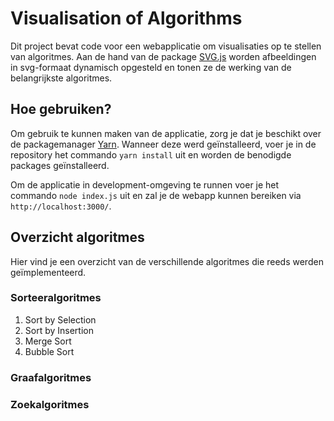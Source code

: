 # Visualisation of Algorithms
Dit project bevat code voor een webapplicatie om visualisaties op te stellen van algoritmes. Aan de hand van de package [SVG.js](https://svgjs.dev/docs/3.0/) worden afbeeldingen in svg-formaat dynamisch opgesteld en tonen ze de werking van de belangrijkste algoritmes. 

## Hoe gebruiken?
Om gebruik te kunnen maken van de applicatie, zorg je dat je beschikt over de packagemanager [Yarn](https://yarnpkg.com/). Wanneer deze werd geïnstalleerd, voer je in de repository het commando `yarn install` uit en worden de benodigde packages geïnstalleerd. 

Om de applicatie in development-omgeving te runnen voer je het commando `node index.js` uit en zal je de webapp kunnen bereiken via `http://localhost:3000/`.

## Overzicht algoritmes
Hier vind je een overzicht van de verschillende algoritmes die reeds werden geïmplementeerd. 

### Sorteeralgoritmes

1. Sort by Selection
2. Sort by Insertion
3. Merge Sort
4. Bubble Sort

### Graafalgoritmes

### Zoekalgoritmes

